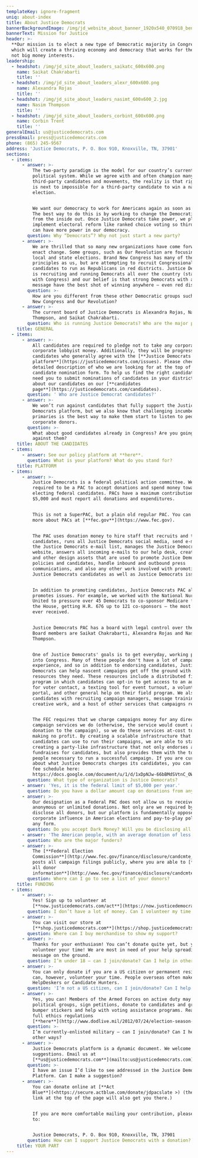 ```yaml
---
templateKey: ignore-fragment
uniq: about-index
title: About Justice Democrats
bannerBackgroundImage: /img/jd_website_about_banner_1920x540_070918_benjealous2.jpg
bannerText: Mission for Justice
header: >-
  **Our mission is to elect a new type of Democratic majority in Congress,** one
  which will create a thriving economy and democracy that works for the people,
  not big money interests.
leadership:
  - headshot: /img/jd_site_about_leaders_saikatc_600x600.png
    name: Saikat Chakrabarti
    title: ''
  - headshot: /img/jd_site_about_leaders_alexr_600x600.png
    name: Alexandra Rojas
    title: ''
  - headshot: /img/jd_site_about_leaders_nasimt_600x600_2.jpg
    name: Nasim Thompson
    title: ''
  - headshot: /img/jd_site_about_leaders_corbint_600x600.png
    name: Corbin Trent
    title: ''
generalEmail: us@justicedemocrats.com
pressEmail: press@justicedemocrats.com
phone: (865) 245-9567
address: 'Justice Democrats, P. O. Box 910, Knoxville, TN, 37901'
sections:
  - items:
      - answer: >-
          The two-party paradigm is the model for our country’s current
          political system. While we agree with and often champion many
          third-party candidates and movements, the reality is that right now it
          is next to impossible for a third-party candidate to win a national
          election.


          We want our democracy to work for Americans again as soon as possible.
          The best way to do this is by working to change the Democratic party
          from the inside out. Once Justice Democrats take power, we plan to
          implement electoral reform like ranked choice voting so third parties
          can have more power in our democracy.
        question: Why “Democrats”? Why not just start a new party?
      - answer: >-
          We are thrilled that so many new organizations have come forward to
          enact change. Some groups, such as Our Revolution are focusing on
          local and state elections. Brand New Congress has many of the same
          principles as us, but are attempting to recruit Congressional
          candidates to run as Republicans in red districts. Justice Democrats
          is recruiting and running Democrats all over the country (starting
          with Congress) and our belief is that strong Democrats with a real
          message have the best shot of winning anywhere — even red districts.
        question: >-
          How are you different from these other Democratic groups such as Brand
          New Congress and Our Revolution?
      - answer: >-
          The current board of Justice Democrats is Alexandra Rojas, Nasim
          Thompson, and Saikat Chakrabarti.
        question: Who is running Justice Democrats? Who are the major players?
    title: GENERAL
  - items:
      - answer: >-
          All candidates are required to pledge not to take any corporate PAC or
          corporate lobbyist money. Additionally, they will be progressive
          candidates who generally agree with the [**Justice Democrats
          platform**](https://justicedemocrats.com/issues). Please check out the
          detailed description of who we are looking for at the top of our
          candidate nomination form. To help us find the right candidates, we
          need you to submit nominations of candidates in your district! Read
          about our candidates on our [**candidates
          page**](https://justicedemocrats.com/candidates).
        question: ' Who are Justice Democrat candidates?'
      - answer: >-
          We won’t run against candidates that fully support the Justice
          Democrats platform, but we also know that challenging incumbents in
          primaries is the best way to make them start to listen to people over
          corporate donors.
        question: >-
          What about good candidates already in Congress? Are you going to run
          against them?
    title: ABOUT THE CANDIDATES
  - items:
      - answer: See our policy platform at **here**.
        question: What is your platform? What do you stand for?
    title: PLATFORM
  - items:
      - answer: >-
          Justice Democrats is a federal political action committee. We are
          required to be a PAC to accept donations and spend money toward
          electing federal candidates. PACs have a maximum contribution limit of
          $5,000 and must report all donations and expenditures. 


          This is not a SuperPAC, but a plain old regular PAC. You can learn
          more about PACs at [**fec.gov**](https://www.fec.gov).  


          The PAC uses donation money to hire staff that recruits and trains
          candidates, runs all Justice Democrats social media, send e-mails to
          the Justice Democrats e-mail list, manages the Justice Democrats
          website, answers all incoming e-mails to our help desk, create videos
          and other design assets that are used to promote Justice Democrats
          policies and candidates, handle inbound and outbound press
          communications, and also any other work involved with promoting
          Justice Democrats candidates as well as Justice Democrats issues.  


          In addition to promoting candidates, Justice Democrats PAC also
          promotes issues. For example, we worked with the National Nurses
          United to pressure over 45 Democrats to co-sponsor Medicare for All in
          the House, getting H.R. 676 up to 121 co-sponsors — the most it has
          ever received. 


          Justice Democrats PAC has a board with legal control over the entity.
          Board members are Saikat Chakrabarti, Alexandra Rojas and Nasim
          Thompson.


          One of Justice Democrats' goals is to get everyday, working people
          into Congress. Many of these people don't have a lot of campaign
          experience, and so in addition to endorsing candidates, Justice
          Democrats can help nascent campaigns get off the ground with the
          resources they need. These resources include a distributed field
          program in which candidates can opt-in to get access to an auto-dialer
          for voter contact, a texting tool for event turnout, a volunteer
          portal, and other general help on their field program. We also help
          candidates with recruiting campaign managers, message training, press,
          creative work, and a host of other services that campaigns require.  


          The FEC requires that we charge campaigns money for any direct
          campaign services we do (otherwise, the service would count as a
          donation to the campaign), so we do these services at-cost to us,
          making no profit. By creating a scalable infrastructure that
          candidates can use to run their campaigns, we are able to start
          creating a party-like infrastructure that not only endorses and
          fundraises for candidates, but also provides them with the tools and
          people necessary to run a successful campaign. If you are curious
          about what Justice Democrats charges its candidates, you can view our
          fee schedule here:
          https://docs.google.com/document/u/1/d/1xDpNJw-66bBMdSVtnC_OW3fygPluJrr8tFygQrIrU5Q/edit
        question: What type of organization is Justice Democrats?
      - answer: 'Yes, it is the federal limit of $5,000 per year.'
        question: Do you have a dollar amount cap on donations from any one individual?
      - answer: >-
          Our designation as a Federal PAC does not allow us to receive
          anonymous or unlimited donations. Not only are we required by law to
          disclose all donors, but our platform is fundamentally opposed to
          corporate influence in American elections and pay-to-play politics in
          any form.
        question: Do you accept Dark Money? Will you be disclosing all donations?
      - answer: 'The American people, with an average donation of less than $16.'
        question: Who are the major funders?
      - answer: >-
          The [**Federal Election
          Commission**](http://www.fec.gov/finance/disclosure/candcmte_info.shtml)
          posts all campaign filings publicly, where you are able to [**review
          all donor
          information**](http://www.fec.gov/finance/disclosure/candcmte_info.shtml).
        question: Where can I go to see a list of your donors?
    title: FUNDING
  - items:
      - answer: >-
          Yes! Sign up to volunteer at
          [**now.justicedemocrats.com/act**](https://now.justicedemocrats.com/act).
        question: I don’t have a lot of money. Can I volunteer my time instead?
      - answer: >-
          You can visit our store at
          [**shop.justicedemocrats.com**](https://shop.justicedemocrats.com).
        question: Where can I buy merchandise to show my support?
      - answer: >-
          Thanks for your enthusiasm! You can’t donate quite yet, but you can
          volunteer your time! We are most in need of your help spreading our
          message on the ground.
        question: I’m under 18 — can I join/donate? Can I help in other ways?
      - answer: >-
          You can only donate if you are a US citizen or permanent resident. You
          can, however, volunteer your time. People overseas often make great
          HelpDeskers or Candidate Hunters.
        question: 'I’m not a US citizen, can I join/donate? Can I help in other ways?'
      - answer: >-
          Yes, you can! Members of the Armed Forces on active duty may join
          political groups, sign petitions, donate to candidates and groups, use
          bumper stickers and help with voting assistance programs. Read the
          full ethics regulations
          [**here**](http://www.dodlive.mil/2012/07/24/election-season-calls-for-caution-professionalism-among-military/).
        question: >-
          I’m currently-enlisted military — can I join/donate? Can I help in
          other ways?
      - answer: >-
          Justice Democrats platform is a dynamic document. We welcome
          suggestions. Email us at
          [**us@justicedemocrats.com**](mailto:us@justicedemocrats.com).
        question: >-
          I have an issue I’d like to see addressed in the Justice Democrats
          Platform. Can I make a suggestion?
      - answer: >-
          You can donate online at [**Act
          Blue**](<https://secure.actblue.com/donate/jdpacslate >) (the donate
          link at the top of the page will also get you there.)


          If you are more comfortable mailing your contribution, please address
          to:


          Justice Democrats, P. O. Box 910, Knoxville, TN, 37901
        question: How can I support Justice Democrats with a donation?
    title: YOUR PART
---
```


